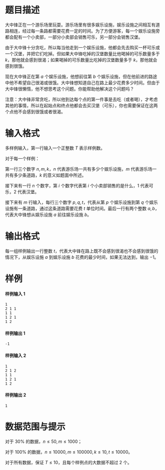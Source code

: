 
# 题目描述

大中锋正在一个游乐场里玩耍。游乐场里有很多娱乐设施，娱乐设施之间相互有道路相连，经过每一条路都需要花费一定的时间。为了方便游客，每一个娱乐设施旁都会配有一个小卖部，一部分小卖部会销售可乐，另一部分会销售汉堡。

由于大中锋十分贪吃，所以每当他走到一个娱乐设施，他都会先去购买一杯可乐或一个汉堡，并把它们吃掉。但如果大中锋吃掉的汉堡数量比他喝掉的可乐数量多于 $k$，那他就会感到很渴；如果喝掉的可乐数量比吃掉的汉堡数量多于 $k$，那他就会感到很饿。

现在大中锋正在第 $a$ 个娱乐设施，他想前往第 $b$ 个娱乐设施，但在他前进的路途中他不希望自己很渴或很饿。大中锋想知道自己在路上最少花费多少时间。但由于大中锋很懒惰，他不想思考这个问题。你能帮助他解决这个问题吗？

注意：大中锋非常贪吃，所以他到达每个点的第一件事是去吃（或者喝），才考虑其他的事情，所以在起始点和终点他都会去买汉堡（可乐），你也需要保证在这两个点他不会感到很饿或者很渴。

# 输入格式

多样例输入，第一行输入一个正整数 $T$ 表示样例数。

对于每一个样例：

第一行三个数字 $n,m,k$，$n$ 代表游乐场一共有多少个娱乐设施，$m$ 代表游乐场一共有多少条道路，$k$ 的意义如题面中所述。

接下来有一行 $n$ 个数字，第 $i$ 个数字代表第 $i$ 个小卖部销售的是什么，$1$ 代表可乐，$2$ 代表汉堡。

接下来有 $m$ 行输入，每行三个数字 $p,q,t$，代表从第 $p$ 个娱乐设施到第 $q$ 个娱乐设施有一条道路，通过这条道路需要花费 $t$ 单位时间。最后一行有两个整数 $a,b$，代表大中锋想从娱乐设施 $a$ 前往娱乐设施 $b$。


# 输出格式

每一组样例输出一行整数 $t$，代表大中锋在路上既不会感到很渴也不会感到很饿的情况下，从娱乐设施 $a$ 到娱乐设施 $b$ 花费的最少时间，如果无法达到，输出 $-1$。

# 样例

#### 样例输入 1
```
1
2 1 1
1 1
1 2 1
1 2
```

#### 样例输出 1
```
-1
```

#### 样例输入 2
```
1
2 1 2
1 1
1 2 1
1 2
```

#### 样例输出 2
```
1
```

# 数据范围与提示

对于 $30\%$ 的数据，$n ≤ 50 ,m ≤ 1000$；

对于 $100\%$ 的数据，$n ≤ 10000 ,m ≤ 100000,k ≤ 10,t ≤ 10000$。

对于所有数据，保证 $T ≤ 10$，且每个样例点的大数据不超过 $2$ 个。

